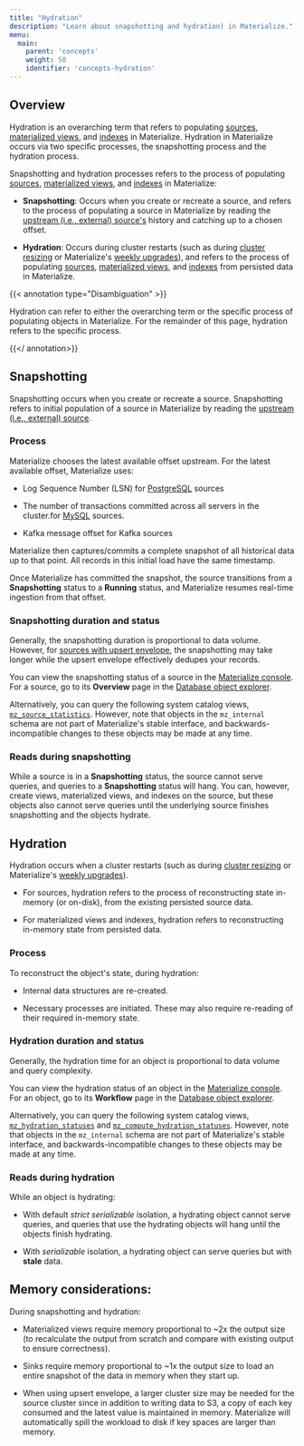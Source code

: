 ```yaml
---
title: "Hydration"
description: "Learn about snapshotting and hydration) in Materialize."
menu:
  main:
    parent: 'concepts'
    weight: 50
    identifier: 'concepts-hydration'
---
```


## Overview

Hydration is an overarching term that refers to populating
[sources](/concepts/sources/), [materialized
views](/concepts/views/#materialized-views), and [indexes](/concepts/indexes/)
in Materialize. Hydration in Materialize occurs via two specific processes, the
snapshotting process and the hydration process.

Snapshotting and hydration processes refers to the process of populating
[sources](/concepts/sources/), [materialized
views](/concepts/views/#materialized-views), and [indexes](/concepts/indexes/)
in Materialize:

- **Snapshotting**: Occurs when you create or recreate a source, and refers
  to the process of populating a source in Materialize by reading the [upstream
  (i.e., external) source's](/concepts/sources/) history and catching up to a
  chosen offset.

- **Hydration**: Occurs during cluster restarts (such as during [cluster
  resizing](/sql/alter-cluster/#resizing) or Materialize's [weekly
  upgrades](/releases/#schedule)), and refers to the process of populating
  [sources](/concepts/sources/), [materialized
  views](/concepts/views/#materialized-views), and [indexes](/concepts/indexes/)
  from persisted data in Materialize.

{{< annotation type="Disambiguation" >}}

Hydration can refer to either the overarching term or the specific process of
populating objects in Materialize. For the remainder of this page, hydration
refers to the specific process.

{{</ annotation>}}

## Snapshotting

Snapshotting occurs when you create or recreate a source. Snapshotting refers to
initial population of a source in Materialize by reading the [upstream (i.e.,
external) source](/concepts/sources/).

### Process

Materialize chooses the latest available offset upstream. For the latest
available offset, Materialize uses:

- Log Sequence Number (LSN) for [PostgreSQL](/ingest-data/postgres/) sources

- The number of transactions committed across all servers in the cluster.for
  [MySQL](/ingest-data/mysql/) sources.

- Kafka message offset for Kafka sources

Materialize then captures/commits a complete snapshot of all historical data up
to that point. All records in this initial load have the same timestamp.

Once Materialize has committed the snapshot, the source transitions from a
**Snapshotting** status to a **Running** status, and Materialize resumes
real-time ingestion from that offset.

### Snapshotting duration and status

Generally, the snapshotting duration is proportional to data volume. However,
for [sources with upsert envelope](/concepts/sources/#envelopes), the
snapshotting may take longer while the upsert envelope effectively dedupes your
records.

You can view the snapshotting status of a source in the [Materialize
console](/console/). For a source, go to its **Overview** page in the [Database
object explorer](/console/data/).

Alternatively, you can query the following system catalog views,
[`mz_source_statistics`](/sql/system-catalog/mz_internal/#mz_source_statistics).
However, note that objects in the `mz_internal` schema are not part of
Materialize's stable interface, and backwards-incompatible changes to these
objects may be made at any time.

### Reads during snapshotting

While a source is in a **Snapshotting** status, the source cannot serve queries,
and queries to a  **Snapshotting** status will hang. You can, however, create
views, materialized views, and indexes on the source, but these objects also
cannot serve queries until the underlying source finishes snapshotting and the
objects hydrate.

## Hydration

Hydration occurs when a cluster restarts (such as during [cluster
resizing](/sql/alter-cluster/#resizing) or Materialize's [weekly
upgrades](/releases/#schedule)).

- For sources, hydration refers to the process of reconstructing state in-memory
  (or on-disk), from the existing persisted source data.

- For materialized views and indexes, hydration refers to reconstructing
  in-memory state from persisted data.

### Process

To reconstruct the object's state, during hydration:

- Internal data structures are re-created.

- Necessary processes are initiated. These may also require re-reading of their
  required in-memory state.

### Hydration duration and status

Generally, the hydration time for an object is proportional to data volume
and query complexity.

You can view the hydration status of an object in the [Materialize
console](/console/). For an object, go to its **Workflow** page in the
[Database object explorer](/console/data/).

Alternatively, you can query the following system catalog views,
[`mz_hydration_statuses`](/sql/system-catalog/mz_internal/#mz_hydration_statuses)
and
[`mz_compute_hydration_statuses`](/sql/system-catalog/mz_internal/#mz_compute_hydration_statuses).
However, note that objects in the `mz_internal` schema are not part of
Materialize's stable interface, and backwards-incompatible changes to these
objects may be made at any time.

### Reads during hydration

While an object is hydrating:

- With default *strict serializable* isolation, a hydrating object cannot serve
  queries, and queries that use the hydrating objects will hang until the
  objects finish hydrating.

- With *serializable* isolation, a hydrating object can serve queries but with
  **stale** data.

## Memory considerations:

During snapshotting and hydration:

- Materialized views require memory proportional to ~2x the output size (to
  recalculate the output from scratch and compare with existing output to ensure
  correctness).

- Sinks require memory proportional to ~1x the output size to load an entire
  snapshot of the data in memory when they start up.

- When using upsert envelope, a larger cluster size may be needed for the source
  cluster since in addition to writing data to S3, a copy of each key consumed
  and the latest value is maintained in memory. Materialize will automatically
  spill the workload to disk if key spaces are larger than memory.
